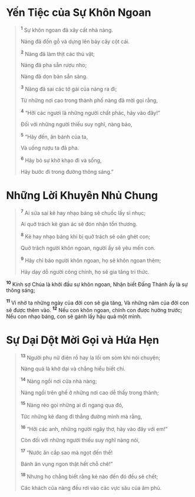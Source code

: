 # Yến Tiệc của Sự Khôn Ngoan

> <sup><b>1</b></sup> Sự khôn ngoan đã xây cất nhà nàng.
> 
> Nàng đã đốn gỗ và dựng lên bảy cây cột cái.
> 
> <sup><b>2</b></sup> Nàng đã làm thịt các thú vật;
> 
> Nàng đã pha sẵn rượu nho;
> 
> Nàng đã dọn bàn sẵn sàng.
> 
> <sup><b>3</b></sup> Nàng đã sai các tớ gái của nàng ra đi;
> 
> Từ những nơi cao trong thành phố nàng đã mời gọi rằng,
> 
> <sup><b>4</b></sup> “Hỡi các ngươi là những người chất phác, hãy vào đây!”
> 
> Ðối với những người thiếu suy nghĩ, nàng bảo,
> 
> <sup><b>5</b></sup> “Hãy đến, ăn bánh của ta,
> 
> Và uống rượu ta đã pha.
> 
> <sup><b>6</b></sup> Hãy bỏ sự khờ khạo đi và sống,
> 
> Hãy bước đi trong đường thông sáng.”
>

# Những Lời Khuyên Nhủ Chung

> <sup><b>7</b></sup> Ai sửa sai kẻ hay nhạo báng sẽ chuốc lấy sỉ nhục;
> 
> Ai quở trách kẻ gian ác sẽ đón nhận tổn thương.
> 
> <sup><b>8</b></sup> Kẻ hay nhạo báng khi bị quở trách sẽ oán ghét con;
> 
> Quở trách người khôn ngoan, người ấy sẽ yêu mến con.
> 
> <sup><b>9</b></sup> Hãy chỉ bảo người khôn ngoan, họ sẽ khôn ngoan thêm;
> 
> Hãy dạy dỗ người công chính, họ sẽ gia tăng tri thức.
>

<sup><b>10</b></sup> Kính sợ Chúa là khởi đầu sự khôn ngoan, Nhận biết Ðấng Thánh ấy là sự thông sáng;

<sup><b>11</b></sup> Vì nhờ ta những ngày của đời con sẽ gia tăng, Và những năm của đời con sẽ được thêm vào. <sup><b>12</b></sup> Nếu con khôn ngoan, chính con được hưởng trước; Nếu con nhạo báng, con sẽ gánh lấy hậu quả một mình.

# Sự Dại Dột Mời Gọi và Hứa Hẹn

> <sup><b>13</b></sup> Người phụ nữ điên rồ hay la lối om sòm khi nói chuyện;
> 
> Nàng quả là khờ dại và chẳng hiểu biết chi.
> 
> <sup><b>14</b></sup> Nàng ngồi nơi cửa nhà nàng;
> 
> Nàng ngồi trên ghế ở những nơi cao dễ thấy trong thành;
> 
> <sup><b>15</b></sup> Nàng réo gọi những ai đi ngang qua đó,
> 
> Tức những kẻ đang đi thẳng đường mình mà rằng,
> 
> <sup><b>16</b></sup> “Hỡi các anh, những người ngây thơ, hãy vào đây với em!”
> 
> Còn đối với những người thiếu suy nghĩ nàng nói,
> 
> <sup><b>17</b></sup> “Nước ăn cắp sao mà ngọt đến thế!
> 
> Bánh ăn vụng ngon thật hết chỗ chê!”
> 
> <sup><b>18</b></sup> Nhưng họ chẳng biết rằng kẻ nào đến đó đều sẽ chết;
> 
> Các khách của nàng đều rơi vào các vực sâu của âm phủ.
>

